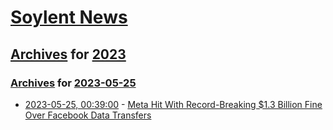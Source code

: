 # [Soylent News](../../../README.md)

## [Archives](../../index.md) for [2023](../index.md)

### [Archives](../../index.md) for [2023-05-25](index.md)

* [2023-05-25, 00:39:00](https://soylentnews.org/article.pl?sid=23/05/24/1021200&from=rss) - [Meta Hit With Record-Breaking $1.3 Billion Fine Over Facebook Data Transfers](https://soylentnews.org/article.pl?sid=23/05/24/1021200&from=rss)
